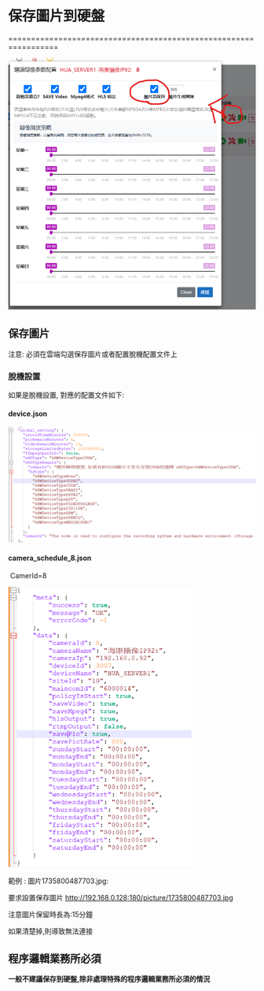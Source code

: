 # 保存圖片到硬盤

=================================================================

 <img src="README_IMGs/保存圖片到硬盤/image-20250102151656277.png" alt="image-20250102151656277" style="zoom:67%;" />

## 保存圖片

注意: 必須在雲端勾選保存圖片或者配置脫機配置文件上



### 脫機設置

如果是脫機設置, 對應的配置文件如下:

#### device.json

![image-20250102150549591](README_IMGs/保存圖片到硬盤/image-20250102150549591.png)

#### camera_schedule_8.json

​		CamerId=8 

<img src="README_IMGs/保存圖片到硬盤/image-20250102151200579.png" alt="image-20250102151200579" style="zoom:67%;" />

範例 : 圖片1735800487703.jpg:

要求設置保存圖片
http://192.168.0.128:180/picture/1735800487703.jpg

注意圖片保留時長為:15分鐘

如果清楚掉,則導致無法連接



## 程序邏輯業務所必須

**一般不建議保存到硬盤,除非處理特殊的程序邏輯業務所必須的情況**

​	